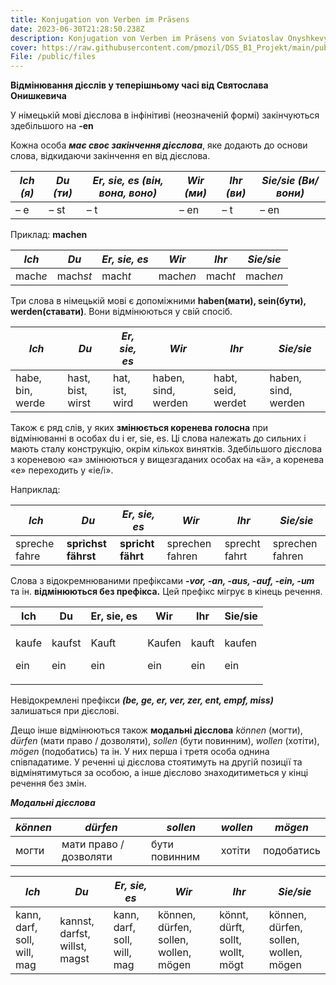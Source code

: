 ```yaml
---
title: Konjugation von Verben im Präsens
date: 2023-06-30T21:28:50.238Z
description: Konjugation von Verben im Präsens von Sviatoslav Onyshkevych
cover: https://raw.githubusercontent.com/pmozil/DSS_B1_Projekt/main/public/images/unseen-studio-s9cc2skysjm-unsplash.jpg
File: /public/files
---
```



**Відмінювання дієслів у теперішньому часі від Святослава Онишкевича** 


У німецькій мові дієслова в інфінітиві (неозначеній формі) закінчуються здебільшого на **-en**

Кожна особа ***має своє закінчення дієслова***, яке додають до основи слова, відкидаючи закінчення en від дієслова.


|*Ich (я)* |*Du (ти)* |*Er, sie, es (він, вона, воно)* |*Wir (ми)* |*Ihr (ви)* |*Sie/sie (Ви/вони)* |
| - | - | - | - | - | - |
|– е|– st|– t|– en|– t|– en|

Приклад: **machen**

|*Ich* |*Du* |*Er, sie, es* |*Wir* |*Ihr* |*Sie/sie* |
| - | - | - | - | - | - |
|mach*e*|mach*st*|mach*t*|mach*en*|mach*t*|mach*en*|


Три слова в німецькій мові є допоміжними **haben(мати), sein(бути), werden(ставати)**. Вони відмінюються у свій спосіб.


|<p>*Ich*</p><p></p>|*Du* |*Er, sie, es* |*Wir*  |*Ihr* |*Sie/sie* |
| - | - | - | - | - | - |
|habe, bin, werde|hast, bist, wirst|hat, ist, wird|haben, sind, werden|habt, seid, werdet|haben, sind, werden|


Також є ряд слів, у яких **змінюється коренева голосна** при відмінюванні в особах du і er, sie, es. Ці слова належать до сильних і мають сталу конструкцію, окрім кількох винятків. Здебільшого дієслова з кореневою «а» змінюються у вищезгаданих особах на «ä», а коренева «е» переходить у «іе/і».

Наприклад:

|*Ich* |***Du*** |***Er, sie, es*** |*Wir*  |*Ihr* |*Sie/sie* |
| - | - | - | - | - | - |
|spreche fahre|**sprichst fährst**|**spricht fährt**|sprechen fahren|sprecht fahrt|sprechen fahren|


Слова з відокремнюваними префіксами ***-vor, -an, -aus, -auf, -ein, -um*** та ін. **відмінюються без префікса.** Цей префікс мігрує в кінець речення.


|Ich |Du |Er, sie, es |Wir |Ihr |Sie/sie |
| - | - | - | - | - | - |
|<p>kaufe </p><p>ein</p>|<p>kaufst </p><p>ein</p>|<p>Kauft</p><p>ein</p>|<p>Kaufen</p><p>ein</p>|<p>kauft </p><p>ein</p>|<p>kaufen </p><p>ein</p>|

Невідокремлені префікси ***(be, ge, er, ver, zer, ent, empf, miss)*** залишаться при дієслові.

Дещо інше відмінюються також **модальні дієслова** *können* (могти), *dürfen* (мати право / дозволяти), *sollen* (бути повинним), *wollen* (хотіти), *mögen* (подобатись) та ін. У них перша і третя особа однина співпадатиме. У реченні ці дієслова стоятимуть на другій позиції та відмінятимуться за особою, а інше дієслово знаходитиметься у кінці речення без змін.

***Модальні дієслова***


|*können*|*dürfen*|*sollen*|*wollen*|*mögen*|
| - | - | - | - | - |
|могти|мати право / дозволяти|бути повинним|хотіти|подобатись|

|*Ich* |*Du* |*Er, sie, es*  |*Wir*  |*Ihr* |*Sie/sie* |
| - | - | - | - | - | - |
|kann, darf, soll, will, mag|kannst, darfst, willst, magst|kann, darf, soll, will, mag|können, dürfen, sollen, wollen, mögen|könnt, dürft, sollt, wollt, mögt|können, dürfen, sollen, wollen, mögen|

